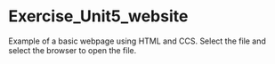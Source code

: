 # Exercise_Unit5_website
Example of a basic webpage using HTML and CCS.
Select the file and select the browser to open the file.